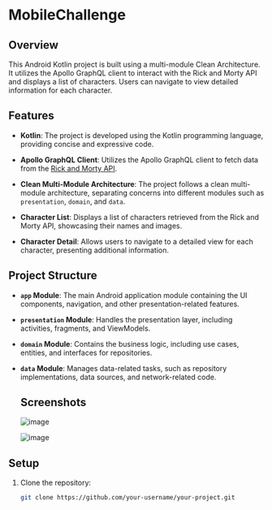 # MobileChallenge

## Overview

This Android Kotlin project is built using a multi-module Clean Architecture. It utilizes the Apollo GraphQL client to interact with the Rick and Morty API and displays a list of characters. Users can navigate to view detailed information for each character.

## Features

- **Kotlin**: The project is developed using the Kotlin programming language, providing concise and expressive code.
  
- **Apollo GraphQL Client**: Utilizes the Apollo GraphQL client to fetch data from the [Rick and Morty API](https://rickandmortyapi.com/).

- **Clean Multi-Module Architecture**: The project follows a clean multi-module architecture, separating concerns into different modules such as `presentation`, `domain`, and `data`.

- **Character List**: Displays a list of characters retrieved from the Rick and Morty API, showcasing their names and images.

- **Character Detail**: Allows users to navigate to a detailed view for each character, presenting additional information.

## Project Structure

- **`app` Module**: The main Android application module containing the UI components, navigation, and other presentation-related features.

- **`presentation` Module**: Handles the presentation layer, including activities, fragments, and ViewModels.

- **`domain` Module**: Contains the business logic, including use cases, entities, and interfaces for repositories.

- **`data` Module**: Manages data-related tasks, such as repository implementations, data sources, and network-related code.

  ## Screenshots

   ![image](https://github.com/jeseal/MobileChallenge/assets/40834446/0056a760-43e0-49a6-98cb-9dffb2a3ab5a)

  ![image](https://github.com/jeseal/MobileChallenge/assets/40834446/58b8a98a-f273-4aca-9fbe-8f15298000fb)


## Setup

1. Clone the repository:

   ```bash
   git clone https://github.com/your-username/your-project.git


